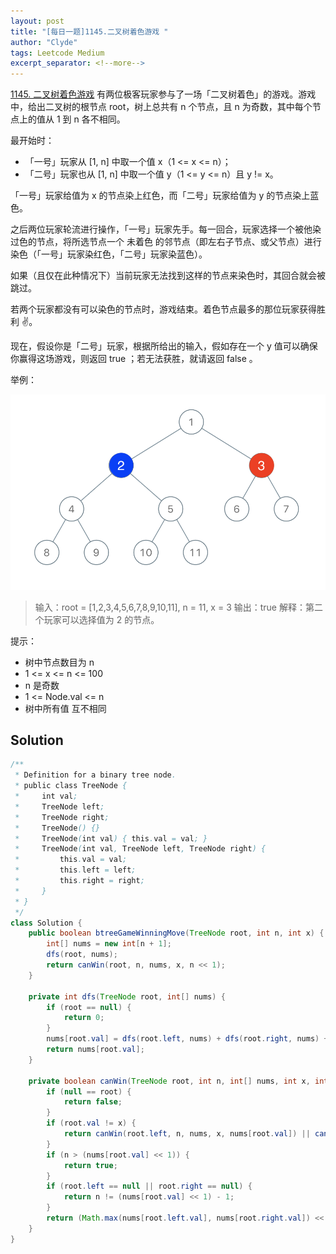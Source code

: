 ```yaml
---
layout: post
title: "[每日一题]1145.二叉树着色游戏 "
author: "Clyde"
tags: Leetcode Medium
excerpt_separator: <!--more-->
---
```


[1145. 二叉树着色游戏](https://leetcode.cn/problems/binary-tree-coloring-game/)   有两位极客玩家参与了一场「二叉树着色」的游戏。游戏中，给出二叉树的根节点 root，树上总共有 n 个节点，且 n 为奇数，其中每个节点上的值从 1 到 n 各不相同。<!--more--> 

最开始时：

- 「一号」玩家从 [1, n] 中取一个值 x（1 <= x <= n）；
- 「二号」玩家也从 [1, n] 中取一个值 y（1 <= y <= n）且 y != x。
  

「一号」玩家给值为 x 的节点染上红色，而「二号」玩家给值为 y 的节点染上蓝色。

之后两位玩家轮流进行操作，「一号」玩家先手。每一回合，玩家选择一个被他染过色的节点，将所选节点一个 未着色 的邻节点（即左右子节点、或父节点）进行染色（「一号」玩家染红色，「二号」玩家染蓝色）。

如果（且仅在此种情况下）当前玩家无法找到这样的节点来染色时，其回合就会被跳过。

若两个玩家都没有可以染色的节点时，游戏结束。着色节点最多的那位玩家获得胜利 ✌️。

现在，假设你是「二号」玩家，根据所给出的输入，假如存在一个 y 值可以确保你赢得这场游戏，则返回 true ；若无法获胜，就请返回 false 。

举例：

![20220203](../_pages/img/20220203.png)

> 输入：root = [1,2,3,4,5,6,7,8,9,10,11], n = 11, x = 3
> 输出：true
> 解释：第二个玩家可以选择值为 2 的节点。
> 

提示：

- 树中节点数目为 n
- 1 <= x <= n <= 100
- n 是奇数
- 1 <= Node.val <= n
- 树中所有值 互不相同


## Solution 

```java
/**
 * Definition for a binary tree node.
 * public class TreeNode {
 *     int val;
 *     TreeNode left;
 *     TreeNode right;
 *     TreeNode() {}
 *     TreeNode(int val) { this.val = val; }
 *     TreeNode(int val, TreeNode left, TreeNode right) {
 *         this.val = val;
 *         this.left = left;
 *         this.right = right;
 *     }
 * }
 */
class Solution {
    public boolean btreeGameWinningMove(TreeNode root, int n, int x) {
        int[] nums = new int[n + 1];
        dfs(root, nums);
        return canWin(root, n, nums, x, n << 1);
    }

    private int dfs(TreeNode root, int[] nums) {
        if (root == null) {
            return 0;
        }
        nums[root.val] = dfs(root.left, nums) + dfs(root.right, nums) + 1;
        return nums[root.val];
    }

    private boolean canWin(TreeNode root, int n, int[] nums, int x, int p) {
        if (null == root) {
            return false;
        }
        if (root.val != x) {
            return canWin(root.left, n, nums, x, nums[root.val]) || canWin(root.right, n, nums, x, nums[root.val]);
        }
        if (n > (nums[root.val] << 1)) {
            return true;
        }
        if (root.left == null || root.right == null) {
            return n != (nums[root.val] << 1) - 1;
        }
        return (Math.max(nums[root.left.val], nums[root.right.val]) << 1) > n;
    }
}
```
